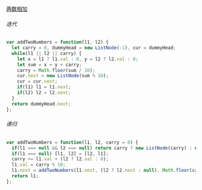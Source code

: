 [两数相加](https://leetcode.cn/problems/add-two-numbers/description/?envType=study-plan-v2&envId=top-100-liked)

###### 迭代

```javascript
var addTwoNumbers = function(l1, l2) {
  let carry = 0, dummyHead = new ListNode(-1), cur = dummyHead;
  while(l1 || l2 || carry) {
    let x = l1 ? l1.val : 0, y = l2 ? l2.val : 0;
    let sum = x + y + carry;
    carry = Math.floor(sum / 10);
    cur.next = new ListNode(sum % 10);
    cur = cur.next;
    if(l1) l1 = l1.next;
    if(l2) l2 = l2.next;
  } 
  return dummyHead.next;
};
```

###### 递归

```JavaScript
var addTwoNumbers = function(l1, l2, carry = 0) {
  if(l1 === null && l2 === null) return carry ? new ListNode(carry) : null;
  if(l1 === null) [l1, l2] = [l2, l1];
  carry += l1.val + (l2 ? l2.val : 0);
  l1.val = carry % 10;
  l1.next = addTwoNumbers(l1.next, (l2 ? l2.next : null), Math.floor(carry / 10));
  return l1;
};
```